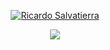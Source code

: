 <p align="center">
  <a href="https://github.com/DenverCoder1">
    <img src="https://user-images.githubusercontent.com/35244105/216159760-a14e5e7d-a89a-474b-90f6-30034ffc2ab8.jpg" alt="Ricardo Salvatierra" /></a>
</p>

<p align="center">
  <a href="https://github.com/DenverCoder1/readme-typing-svg">
    <img src="https://readme-typing-svg.demolab.com/?lines=Full-stack%20web%20and%20app%20developer;Experienced%20Salesforce%20Dev;10%2B%20years%20of%20coding%20experience;Always%20learning%20new%20things&font=Fira%20Code&center=true&width=440&height=45&color=f75c7e&vCenter=true&pause=1000&size=22" /></a>
</p>
